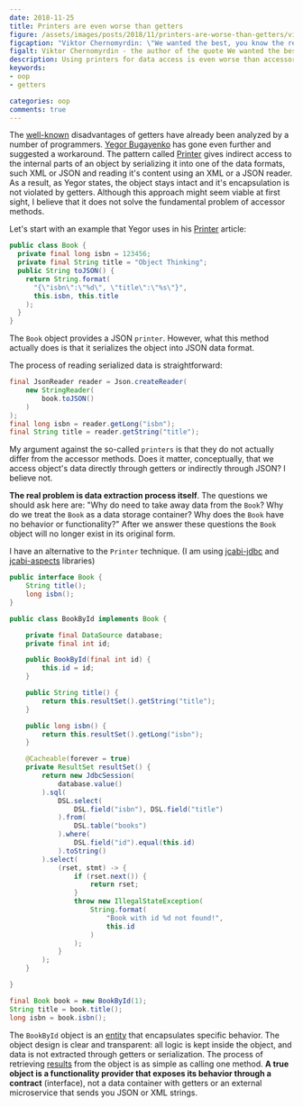 ```yaml
---
date: 2018-11-25
title: Printers are even worse than getters
figure: /assets/images/posts/2018/11/printers-are-worse-than-getters/viktor-chernomyrdin.jpg
figcaption: "Viktor Chernomyrdin: \"We wanted the best, you know the rest\" © aif.ru"
figalt: Viktor Chernomyrdin - the author of the quote We wanted the best, you know the rest
description: Using printers for data access is even worse than accessor methods (getters).
keywords:
- oop
- getters

categories: oop
comments: true
---
```


The [well-known] disadvantages of getters have already been analyzed by a number of programmers.
[Yegor Bugayenko] has gone even further and suggested a workaround.
The pattern called [Printer] gives indirect access to the internal parts of an object by
serializing it into one of the data formats, such XML or JSON and reading it's content
using an XML or a JSON reader. As a result, as Yegor states, the object stays intact and it's
encapsulation is not violated by getters. Although this approach might seem viable at first
sight, I believe that it does not solve the fundamental problem of accessor methods.

<!--more-->

Let's start with an example that Yegor uses in his [Printer] article:

```java
public class Book {
  private final long isbn = 123456;
  private final String title = "Object Thinking";
  public String toJSON() {
    return String.format(
      "{\"isbn\":\"%d\", \"title\":\"%s\"}",
      this.isbn, this.title
    );
  }
}
```

The `Book` object provides a JSON `printer`. However, what this method actually does
is that it serializes the object into JSON data format.

The process of reading serialized data is straightforward:

```java
final JsonReader reader = Json.createReader(
    new StringReader(
        book.toJSON()
    )
);
final long isbn = reader.getLong("isbn");
final String title = reader.getString("title");
```

My argument against the so-called `printers` is that they do not actually differ from the
accessor methods. Does it matter, conceptually, that we access object's data directly
through getters or indirectly through JSON? I believe not.

**The real problem is data extraction process itself**. The questions we should ask here are:
"Why do need to take away data from the `Book`? Why do we treat the `Book` as a data storage container?
Why does the `Book` have no behavior or functionality?" After we answer these questions the `Book`
object will no longer exist in its original form.

I have an alternative to the `Printer` technique. (I am using [jcabi-jdbc] and [jcabi-aspects] libraries)

```java
public interface Book {
    String title();
    long isbn();
}
```

```java
public class BookById implements Book {

	private final DataSource database;
	private final int id;

	public BookById(final int id) {
	    this.id = id;
	}

	public String title() {
	    return this.resultSet().getString("title");
	}

	public long isbn() {
	    return this.resultSet().getLong("isbn");
	}

	@Cacheable(forever = true)
	private ResultSet resultSet() {
	    return new JdbcSession(
	        database.value()
	    ).sql(
            DSL.select(
                DSL.field("isbn"), DSL.field("title")
            ).from(
                DSL.table("books")
            ).where(
                DSL.field("id").equal(this.id)
            ).toString()
        ).select(
            (rset, stmt) -> {
                if (rset.next()) {
                    return rset;
                }
                throw new IllegalStateException(
                	String.format(
                		"Book with id %d not found!",
                		this.id
                	)
                );
            }
        );
    }

}
```


```java
final Book book = new BookById(1);
String title = book.title();
long isbn = book.isbn();
```

The `BookById` object is an [entity] that encapsulates specific behavior. The object design
is clear and transparent: all logic is kept inside the object, and data is not extracted through getters
or serialization. The process of retrieving [results] from the object is as simple as calling
one method. **A true object is a functionality provider that exposes its behavior through a contract** (interface),
not a data container with getters or an external microservice that sends you JSON or XML strings.

[well-known]: https://www.yegor256.com/2014/09/16/getters-and-setters-are-evil.html
[Printer]: https://www.yegor256.com/2016/04/05/printers-instead-of-getters.html
[Yegor Bugayenko]: https://www.yegor256.com/about-me.html
[jcabi-jdbc]: https://jdbc.jcabi.com/example-select.html
[jcabi-aspects]: https://aspects.jcabi.com/annotation-cacheable.html
[entity]: /2018/10/08/entity-and-dto.html
[results]: /2018/10/11/information-vs-data.html